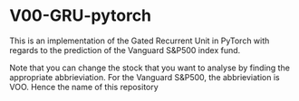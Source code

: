 # V00-GRU-pytorch
This is an implementation of the Gated Recurrent Unit in PyTorch with regards to the prediction of the Vanguard S&P500 index fund.

Note that you can change the stock that you want to analyse by finding the appropriate abbrieviation. For the Vanguard S&P500, the abbrieviation is VOO. 
Hence the name of this repository
